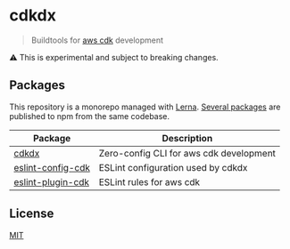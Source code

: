 # cdkdx
> Buildtools for [aws cdk](https://github.com/awslabs/aws-cdk) development

:warning: This is experimental and subject to breaking changes.

## Packages

This repository is a monorepo managed with [Lerna](https://github.com/lerna/lerna). [Several packages](/packages) are published to npm from the same codebase.

| Package                                                  | Description                                                          |
| -------------------------------------------------------- | -------------------------------------------------------------------- |
| [cdkdx](/packages/cdkdx)         | Zero-config CLI for aws cdk development                                     |
| [eslint-config-cdk](/packages/eslint-condig-cdk) | ESLint configuration used by cdkdx                                              |
| [eslint-plugin-cdk](/packages/eslint-plugin-cdk) | ESLint rules for aws cdk |

## License

[MIT](LICENSE)
